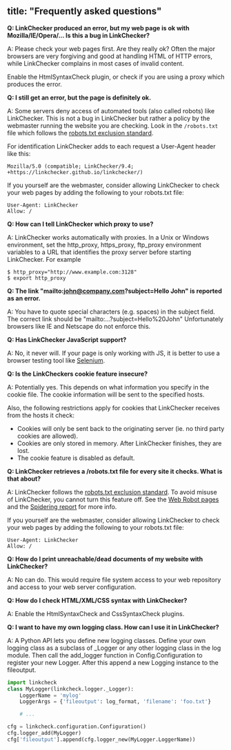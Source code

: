 title: "Frequently asked questions"
---
**Q: LinkChecker produced an error, but my web page is ok with
Mozilla/IE/Opera/... Is this a bug in LinkChecker?**

A: Please check your web pages first. Are they really ok?
Often the major browsers are very forgiving and good at handling HTML
of HTTP errors, while LinkChecker complains in most cases of invalid
content.

Enable the HtmlSyntaxCheck plugin, or check if you are using a proxy
which produces the error.

**Q: I still get an error, but the page is definitely ok.**

A: Some servers deny access of automated tools (also called robots)
like LinkChecker. This is not a bug in LinkChecker but rather a
policy by the webmaster running the website you are checking. Look in
the ``/robots.txt`` file which follows the
[robots.txt exclusion standard](http://www.robotstxt.org/robotstxt.html).

For identification LinkChecker adds to each request a User-Agent header
like this:

    Mozilla/5.0 (compatible; LinkChecker/9.4; +https://linkchecker.github.io/linkchecker/)

If you yourself are the webmaster, consider allowing LinkChecker to
check your web pages by adding the following to your robots.txt file:

    User-Agent: LinkChecker
    Allow: /

**Q: How can I tell LinkChecker which proxy to use?**

A: LinkChecker works automatically with proxies. In a Unix or Windows
environment, set the http_proxy, https_proxy, ftp_proxy environment
variables to a URL that identifies the proxy server before starting
LinkChecker. For example

    $ http_proxy="http://www.example.com:3128"
    $ export http_proxy


**Q: The link "mailto:john@company.com?subject=Hello John" is reported
as an error.**

A: You have to quote special characters (e.g. spaces) in the subject field.
The correct link should be "mailto:...?subject=Hello%20John"
Unfortunately browsers like IE and Netscape do not enforce this.


**Q: Has LinkChecker JavaScript support?**

A: No, it never will. If your page is only working with JS, it is
better to use a browser testing tool like [Selenium](http://seleniumhq.org/).


**Q: Is the LinkCheckers cookie feature insecure?**

A: Potentially yes. This depends on what information you specify in the
cookie file. The cookie information will be sent to the specified
hosts.

Also, the following restrictions apply for cookies that LinkChecker
receives from the hosts it check:

- Cookies will only be sent back to the originating server (ie. no
  third party cookies are allowed).
- Cookies are only stored in memory. After LinkChecker finishes, they
  are lost.
- The cookie feature is disabled as default.


**Q: LinkChecker retrieves a /robots.txt file for every site it
checks. What is that about?**

A: LinkChecker follows the
[robots.txt exclusion standard](http://www.robotstxt.org/robotstxt.html).
To avoid misuse of LinkChecker, you cannot turn this feature off.
See the [Web Robot pages](http://www.robotstxt.org/robotstxt.html) and the
[Spidering report](http://www.w3.org/Search/9605-Indexing-Workshop/ReportOutcomes/Spidering.txt)
for more info.

If you yourself are the webmaster, consider allowing LinkChecker to
check your web pages by adding the following to your robots.txt file:

    User-Agent: LinkChecker
    Allow: /


**Q: How do I print unreachable/dead documents of my website with
LinkChecker?**

A: No can do. This would require file system access to your web
repository and access to your web server configuration.


**Q: How do I check HTML/XML/CSS syntax with LinkChecker?**

A: Enable the HtmlSyntaxCheck and CssSyntaxCheck plugins.


**Q: I want to have my own logging class. How can I use it in LinkChecker?**

A: A Python API lets you define new logging classes.
Define your own logging class as a subclass of _Logger or any other
logging class in the log module.
Then call the add_logger function in Config.Configuration to register
your new Logger.
After this append a new Logging instance to the fileoutput.

```python
import linkcheck
class MyLogger(linkcheck.logger._Logger):
    LoggerName = 'mylog'
    LoggerArgs = {'fileoutput': log_format, 'filename': 'foo.txt'}

    # ...

cfg = linkcheck.configuration.Configuration()
cfg.logger_add(MyLogger)
cfg['fileoutput'].append(cfg.logger_new(MyLogger.LoggerName)) 
```
